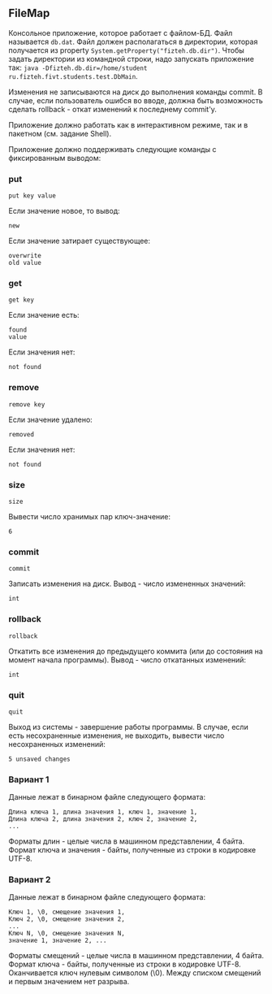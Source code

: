 ## FileMap

Консольное приложение, которое работает с файлом-БД. Файл называется ```db.dat```. Файл должен располагаться
в директории, которая получается из property ```System.getProperty("fizteh.db.dir")```. Чтобы задать директории
из командной строки, надо запускать приложение так: ```java -Dfizteh.db.dir=/home/student ru.fizteh.fivt.students.test.DbMain```.

Изменения не записываются на диск до выполнения команды commit.
В случае, если пользователь ошибся во вводе, должна быть возможность сделать rollback - откат изменений к последнему commit'у.

Приложение должно работать как в интерактивном режиме, так и в пакетном (см. задание Shell).

Приложение должно поддерживать следующие команды с фиксированным выводом:

### put
```
put key value
```

Если значение новое, то вывод:
```
new
```

Если значение затирает существующее:
```
overwrite
old value
```

### get
```
get key
```

Если значение есть:
```
found
value
```

Если значения нет:
```
not found
```

### remove
```
remove key
```

Если значение удалено:
```
removed
```

Если значения нет:
```
not found
```

### size
```
size
```

Вывести число хранимых пар ключ-значение:
```
6
```

### commit
```
commit
```

Записать изменения на диск.
Вывод - число измененных значений:
```
int
```

### rollback
```
rollback
```

Откатить все изменения до предыдущего коммита (или до состояния на момент начала программы).
Вывод - число откатанных изменений:
```
int
```

### quit
```
quit
```

Выход из системы - завершение работы программы. В случае, если есть несохраненные изменения, не выходить, вывести число несохраненных изменений:
```
5 unsaved changes
```

### Вариант 1
Данные лежат в бинарном файле следующего формата:
```
Длина ключа 1, длина значения 1, ключ 1, значение 1,
Длина ключа 2, длина значения 2, ключ 2, значение 2,
...
```

Форматы длин - целые числа в машинном представлении, 4 байта.
Формат ключа и значения - байты, полученные из строки в кодировке UTF-8.

### Вариант 2
Данные лежат в бинарном файле следующего формата:
```
Ключ 1, \0, смещение значения 1,
Ключ 2, \0, смещение значения 2,
...
Ключ N, \0, смещение значения N,
значение 1, значение 2, ...
```

Форматы смещений - целые числа в машинном представлении, 4 байта.
Формат ключа - байты, полученные из строки в кодировке UTF-8. Оканчивается ключ нулевым символом (\0).
Между списком смещений и первым значением нет разрыва.
